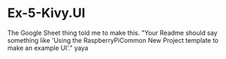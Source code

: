 # Ex-5-Kivy.UI
The Google Sheet thing told me to make this.
"Your Readme should say something like 'Using the RaspberryPiCommon New Project template to make an example UI'." yaya
